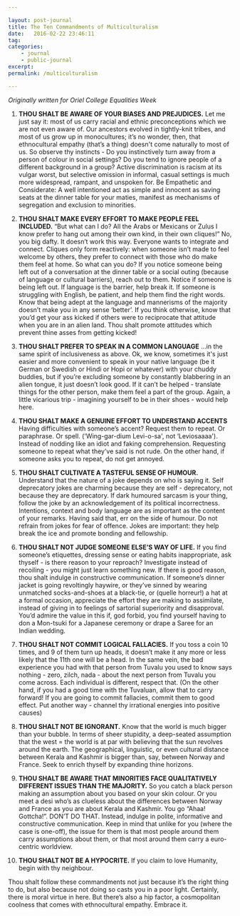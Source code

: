 ```yaml
---

layout: post-journal
title: The Ten Commandments of Multiculturalism
date:   2016-02-22 23:46:11
tag: 
categories: 
    - journal
    - public-journal
excerpt: 
permalink: /multiculturalism

---
```

*Originally written for Oriel College Equalities Week*

1. **THOU SHALT BE AWARE OF YOUR BIASES AND PREJUDICES.** Let me just say it: most of us carry racial and ethnic preconceptions which we are not even aware of. Our ancestors evolved in tightly-knit tribes, and most of us grow up in monocultures; it’s no wonder, then, that ethnocultural empathy (that’s a thing) doesn't come naturally to most of us. So observe thy instincts - Do you instinctively turn away from a person of colour in social settings? Do you tend to ignore people of a different background in a group? Active discrimination is racism at its vulgar worst, but selective omission in informal, casual settings is much more widespread, rampant, and unspoken for. Be Empathetic and Considerate: A well intentioned act as simple and innocent as saving seats at the dinner table for your maties, manifest as mechanisms of segregation and exclusion to minorities.

2. **THOU SHALT MAKE EVERY EFFORT TO MAKE PEOPLE FEEL INCLUDED.** “But what can I do? All the Arabs or Mexicans or Zulus I know prefer to hang out among their own kind, in their own cliques!” No, you big dafty. It doesn’t work this way. Everyone wants to integrate and connect. Cliques only form reactively: when someone isn’t made to feel welcome by others, they prefer to connect with those who do make them feel at home. So what can you do? If you notice someone being left out of a conversation at the dinner table or a social outing (because of language or cultural barriers), reach out to them. Notice if someone is being left out. If language is the barrier, help break it. If someone is struggling with English, be patient, and help them find the right words. Know that being adept at the language and mannerisms of the majority doesn’t make you in any sense ‘better’. If you think otherwise, know that you’d get your ass kicked if others were to reciprocate that attitude when you are in an alien land. Thou shalt promote attitudes which prevent thine asses from getting kicked!

3. **THOU SHALT PREFER TO SPEAK IN A COMMON LANGUAGE** ...in the same spirit of inclusiveness as above. Ok, we know, sometimes it's just easier and more convenient to speak in your native language (be it German or Swedish or Hindi or Hopi or whatever) with your chuddy buddies, but if you’re excluding someone by constantly blabbering in an alien tongue, it just doesn’t look good. If it can’t be helped - translate things for the other person, make them feel a part of the group. Again, a little vicarious trip - imagining yourself to be in their shoes - would help here.


4. **THOU SHALT MAKE A GENUINE EFFORT TO UNDERSTAND ACCENTS** Having difficulties with someone’s accent? Request them to repeat. Or paraphrase. Or spell. ('Wing-gar-dium Levi-o-sa', not ‘Leviosaaaa'). Instead of nodding like an idiot and faking comprehension. Requesting someone to repeat what they’ve said is not rude. On the other hand, if someone asks you to repeat, do not get annoyed.

5. **THOU SHALT CULTIVATE A TASTEFUL SENSE OF HUMOUR.** Understand that the nature of a joke depends on who is saying it. Self deprecatory jokes are charming because they are self - deprecatory, not because they are deprecatory. If dark humoured sarcasm is your thing, follow the joke by an acknowledgement of its political incorrectness. Intentions, context and body language are as important as the content of your remarks. Having said that, err on the side of humour. Do not refrain from jokes for fear of offence. Jokes are important: they help break the ice and promote bonding and fellowship.

6. **THOU SHALT NOT JUDGE SOMEONE ELSE’S WAY OF LIFE.** If you find someone’s etiquettes, dressing sense or eating habits inappropriate, ask thyself - is there reason to your reproach? Investigate instead of recoiling - you might just learn something new. If there is good reason, thou shalt indulge in constructive communication. If someone’s dinner jacket is going revoltingly haywire, or they’ve sinned by wearing unmatched socks-and-shoes at a black-tie, or (quelle horreur!) a hat at a formal occasion, appreciate the effort they are making to assimilate, instead of giving in to feelings of sartorial superiority and disapproval. You’d admire the value in this if, god forbid, you find yourself having to don a Mon-tsuki for a Japanese ceremony or drape a Saree for an Indian wedding.

7. **THOU SHALT NOT COMMIT LOGICAL FALLACIES.** If you toss a coin 10 times, and 9 of them turn up heads, it doesn’t make it any more or less likely that the 11th one will be a head. In the same vein, the bad experience you had with that person from Tuvalu you used to know says nothing - zero, zilch, nada - about the next person from Tuvalu you come across. Each individual is different, respect that. (On the other hand, if you had a good time with the Tuvaluan, allow that to carry forward! If you are going to commit fallacies, commit them to good effect. Put another way - channel thy irrational energies into positive causes)

8. **THOU SHALT NOT BE IGNORANT.** Know that the world is much bigger than your bubble. In terms of sheer stupidity, a deep-seated assumption that the west = the world is at par with believing that the sun revolves around the earth. The geographical, linguistic, or even cultural distance between Kerala and Kashmir is bigger than, say, between Norway and France. Seek to enrich thyself by expanding thine horizons.

9. **THOU SHALT BE AWARE THAT MINORITIES FACE QUALITATIVELY DIFFERENT ISSUES THAN THE MAJORITY.** So you catch a black person making an assumption about you based on your skin colour. Or you meet a desi who’s as clueless about the differences between Norway and France as you are about Kerala and Kashmir. You go “Ahaa! Gottcha!”. DON’T DO THAT. Instead, indulge in polite, informative and constructive communication. Keep in mind that unlike for you (where the case is one-off), the issue for them is that most people around them carry assumptions about them, or that most around them carry a euro-centric worldview.

10. **THOU SHALT NOT BE A HYPOCRITE.** If you claim to love Humanity, begin with thy neighbour.

Thou shalt follow these commandments not just because it’s the right thing to do, but also because not doing so casts you in a poor light. Certainly, there is moral virtue in here. But there’s also a hip factor, a cosmopolitan coolness that comes with ethnocultural empathy. Embrace it. 